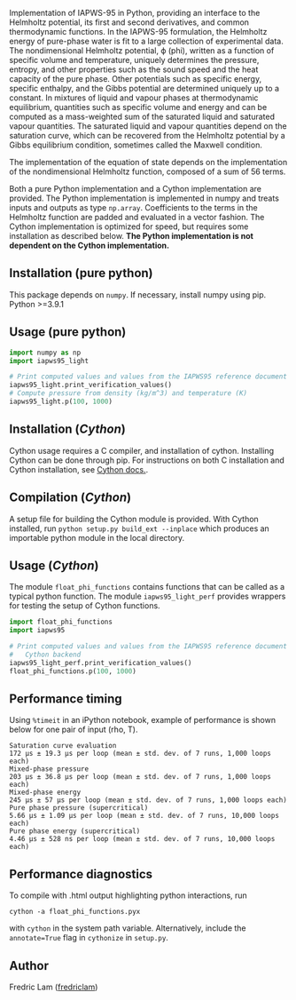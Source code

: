 
Implementation of IAPWS-95 in Python, providing an interface to the Helmholtz
potential, its first and second derivatives, and common thermodynamic functions.
In the IAPWS-95 formulation, the Helmholtz energy of pure-phase water is fit to
a large collection of experimental data. The nondimensional Helmholtz potential,
ϕ (phi), written as a function of specific volume and temperature, uniquely
determines the pressure, entropy, and other properties such as the sound speed
and the heat capacity of the pure phase. Other potentials such as specific
energy, specific enthalpy, and the Gibbs potential are determined uniquely up
to a constant. In mixtures of liquid and vapour phases at thermodynamic
equilibrium, quantities such as specific volume and energy and can be computed
as a mass-weighted sum of the saturated liquid and saturated vapour quantities.
The saturated liquid and vapour quantities depend on the saturation curve, which
can be recovered from the Helmholtz potential by a Gibbs equilibrium condition,
sometimes called the Maxwell condition.

The implementation of the equation of state depends on the implementation of the
nondimensional Helmholtz function, composed of a sum of 56 terms.

Both a pure Python implementation and a Cython implementation are provided. The
Python implementation is implemented in numpy and treats inputs and outputs as
type `np.array`. Coefficients to the terms in the Helmholtz function are padded
and evaluated in a vector fashion. The Cython implementation is optimized for
speed, but requires some installation as described below. **The Python
implementation is not dependent on the Cython implementation.**

## Installation (pure python)

This package depends on `numpy`. If necessary, install numpy using pip. Python >=3.9.1

## Usage (pure python)

```python
import numpy as np
import iapws95_light

# Print computed values and values from the IAPWS95 reference document
iapws95_light.print_verification_values()
# Compute pressure from density (kg/m^3) and temperature (K)
iapws95_light.p(100, 1000)
```

## Installation (_Cython_)

Cython usage requires a C compiler, and installation of cython. Installing
Cython can be done through pip. For instructions on both C installation and
Cython installation, see [Cython docs.](https://cython.readthedocs.io/en/latest/src/quickstart/install.html).

## Compilation (_Cython_)

A setup file for building the Cython module is provided. With Cython installed,
run
```python setup.py build_ext --inplace```
which produces an importable python module in the local directory.

## Usage (_Cython_)

The module `float_phi_functions` contains functions that can be called as a
typical python function. The module `iapws95_light_perf` provides wrappers for
testing the setup of Cython functions.

```python
import float_phi_functions
import iapws95

# Print computed values and values from the IAPWS95 reference document using
#   Cython backend
iapws95_light_perf.print_verification_values()
float_phi_functions.p(100, 1000)
```

## Performance timing

Using `%timeit` in an iPython notebook, example of performance is shown below
for one pair of input (rho, T).

```
Saturation curve evaluation
172 µs ± 19.3 µs per loop (mean ± std. dev. of 7 runs, 1,000 loops each)
Mixed-phase pressure
203 µs ± 36.8 µs per loop (mean ± std. dev. of 7 runs, 1,000 loops each)
Mixed-phase energy
245 µs ± 57 µs per loop (mean ± std. dev. of 7 runs, 1,000 loops each)
Pure phase pressure (supercritical)
5.66 µs ± 1.09 µs per loop (mean ± std. dev. of 7 runs, 10,000 loops each)
Pure phase energy (supercritical)
4.46 µs ± 528 ns per loop (mean ± std. dev. of 7 runs, 10,000 loops each)
```

## Performance diagnostics

To compile with .html output highlighting python interactions, run

```cython -a float_phi_functions.pyx```

with `cython` in the system path variable. Alternatively, include the `annotate=True` flag in `cythonize` in `setup.py`.

## Author

Fredric Lam ([fredriclam](https://github.com/fredriclam/))
